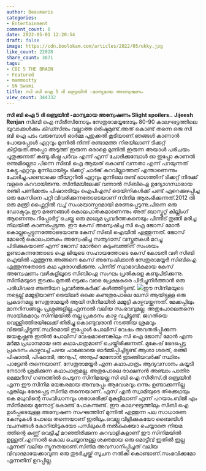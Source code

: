 ```yaml
---
author: Beaumaris
categories:
- Entertainment
comment_count: 0
date: 2022-05-01 12:20:54
draft: false
image: https://cdn.boolokam.com/articles/2022/05/ukky.jpg
like_count: 22028
share_count: 3871
tags:
- CBI 5 THE BRAIN
- Featured
- mammootty
- SN Swami
title: സി ബി ഐ 5 ദി ബ്രെയിൻ -മാന്യമായ അന്വേഷണം
view_count: 344332
---
```


**സി ബി ഐ 5 ദി ബ്രെയിൻ -മാന്യമായ അന്വേഷണം** **Slight spoilers..** **Jijeesh Renjan** സിബി ഐ സീരീസിനോടും സേതുരാമയ്യരോടും 80-90 കാലഘട്ടത്തിലെ യുവാക്കൾക്കും കിഡ്സിനും വല്ലാത്ത ഒരിഷ്ടമുണ്ട്.അത് കൊണ്ട് തന്നെ ഒരു സി ബി ഐ പടം വരുമ്പോൾ ഓർമ്മ പുതുക്കൽ കൂടിയാണ്.ഞങ്ങൾ കാണാൻ പോയപ്പോൾ എറ്റവും മുന്നിൽ നിന്ന് രണ്ടാമത്ത നിരയിലാണ് ടിക്കറ്റ് കിട്ടിയത്.അപ്പോ അടുത്ത് ഇരുന്ന ഒരാളെ മുന്നിൽ ഇരുന്ന അയാൾ പരിചയം പുതുക്കുന്നത് കണ്ടു.ഭീഷ്മ പർവം എന്ന് എന്ന് ചോദിക്കുമ്പോൾ ഓ ഇപ്പോ കാണൽ ഒന്നുമില്ലെടാ പിന്നെ സിബി ഐ ആയത് കൊണ്ട് വന്നതാ എന്ന് പറയുന്നത് കേട്ടു.എറ്റവും മുന്നിലായിട്ടും ടിക്കറ്റ് ചാർജ് കുറവില്ലാത്തത് എന്താണെന്നും ചോദിച്ചു.പണ്ടൊക്കെ തീയറ്ററിൽ എറ്റവും മുന്നിലെ രണ്ട് ഭാഗത്തിന് ടിക്കറ്റ് നിരക്ക് വളരെ കുറവായിരുന്നു. സിനിമയിലേക്ക് വന്നാൽ സിബിഐ ഉദ്യോഗസ്ഥരായ രഞ്ജി പണിക്കരും പിഷാരടിയും ഐപിഎസ് ട്രെയിനികൾക്ക് പണ്ട് ഏറെക്കുഴപ്പിച്ച ഒരു കേസിനെ പറ്റി വിവരിക്കുന്നതോടെയാണ് സിനിമ ആരംഭിക്കുന്നത്.2012 ൽ ഒരു മന്ത്രി ഫ്ലൈറ്റിൽ വച്ച് സംശയാസ്പദമായി മരണപ്പെടുന്നു.പിന്നെ ഒരു ഡോക്ടറും.ഈ മരണങ്ങൾ കൊലപാതകമാണെന്നും അത് ബാസ്കറ്റ് കില്ലിംഗ് ആണെന്നും റിപ്പോർട്ട് ചെയ്ത ഒരു മാധ്യമ പ്രവർത്തകനെയും പിന്നീട്‌ തൂങ്ങി മരിച്ച നിലയിൽ കാണപ്പെടുന്നു. ഈ കേസ് അന്വേഷിച്ച സി ഐ ജോസ് മോൻ കൊല്ലപ്പെട്ടുന്നത്തോടെയാണു കേസ് സിബി ഐയിൽ എത്തുന്നത്. ജോസ് മോന്റെ കൊലപാതകം അന്വേഷിച്ച സത്യദാസ് വസ്തുതകൾ മറച്ചു പിടിക്കുകയാണ് എന്ന് ജോസ് മോൻറെ കുടുംബത്തിന് സംശയം ഉണ്ടാകുന്നത്തോടെ ഐ ജിയുടെ സഹായത്തോടെ കേസ് കോടതി വഴി സിബി ഐയിൽ എത്തുന്നു.അങ്ങനെ കേസ് അന്വേഷിക്കാൻ സേതുരാമയ്യർ സിബിഐ എത്തുന്നതോടെ കഥ പുരോഗമിക്കുന്നു. പിന്നീട് സ്വാഭാവികമായ കേസ് അന്വേഷണം വഴികളിലൂടെ സിബിഐ സംഘം പ്രതികളെ കണ്ടുപിടിക്കുന്നു. സിനിമയുടെ തുടക്കം മുതൽ ഒടുക്കം വരെ പ്രേക്ഷകരെ പിടിച്ചുനിർത്താൻ ഒരു പരിധിവരെ അണിയറ പ്രവർത്തകർക്ക് കഴിഞ്ഞിട്ടുണ്ട്. ![](https://cdn.boolokam.com/articles/2022/05/ukky.jpg)ഈ സിനിമയുടെ നട്ടെല്ല് മമ്മൂട്ടിയാണ് ട്രെയിലർ ഒക്കെ കണ്ടതുപോലെ ലേസി ആയിട്ടുള്ള ഒരു പ്രകടനമല്ല സേതുരാമയ്യർ ആയി സിനിമയിൽ മമ്മൂട്ടി കാഴ്ചവയ്ക്കുന്നത്. മേക്കപ്പിലും മാനറിസങ്ങളും പ്രശ്നങ്ങളില്ല.എന്നാൽ വലിയ സംഭവവുമല്ല. അതുപോലെതന്നെ സായികുമാറും സിനിമയിൽ നല്ല പ്രകടനം കാഴ്ച വച്ചിട്ടുണ്ട്. ജഗതിയെ വെള്ളിത്തിരയിലേക്ക് തിരിച്ചു കൊണ്ടുവരാൻ നടത്തിയ ശ്രമവും വിജയിച്ചിട്ടുണ്ട്.സ്ഥിരമായി ഇപ്പോൾ പോലീസ് വേഷം അവതരിപ്പിക്കുന്ന ജയകൃഷ്ണനു ഇതിൽ പോലീസ് വേഷമാണെങ്കിലും സി ഐ ജോസ് മോൻ എന്ന മർമ്മ പ്രധാനമായ ഒരു കഥാപാത്രമാണ് ചെയ്തിരിക്കുന്നത്. മുകേഷ് ഭേദപ്പെട്ട പ്രകടനം കാഴ്ചവച്ച് പഴയ ചാക്കോയെ ഓർമ്മിപ്പിച്ചിട്ടുണ്ട്.ആശാ ശരത്, രഞ്ജി പിഷാരടി, പിഷാരടി, അനൂപ്, അനൂപ് മേനോൻ തുടങ്ങിയവർക്ക് സ്ഥിരം പാട്ടേൺ തന്നെയാണ്. സേതുരാമയ്യർ എന്ന കഥാപാത്രം ആദ്യവസാനം കയ്യടി നേടാൻ ശ്രമിക്കുന്ന കഥാപാത്രമല്ല. അതുപോലെ രാക്ഷസൻ അഞ്ചാം പാതിര മെമ്മറീസ് ഗണത്തിൽ പെടുന്ന സിനിമയല്ല സി ബി ഐ സീരീസ്.ദി ബ്രെയിൻ എന്ന ഈ സിനിമ ഭയങ്കരമായ അമ്പരപ്പും ആവേശവും ഒന്നും ഉണ്ടാക്കുന്നില്ല എങ്കിലും ഭേദപ്പെട്ട സിനിമ തന്നെയാണ്. എസ് എൻ സ്വാമിയുടെ തിരക്കഥയും കെ മധുവിന്റെ സംവിധാനവും ശരാശരിക്ക് മുകളിലാണ് എന്ന് പറയാം.ബിജി എം സിനിമയെ മുന്നോട്ട് കൊണ്ട് പോകുന്നുണ്ട്. ഈ കാലഘട്ടത്തിലും സിബി ഐ ഉൾപ്പടെയുള്ള അന്വേഷണ സംഘത്തിന് മുന്നിൽ എത്തുന്ന പല സാധാരണ കേസുകൾ പോലെ തന്നെയാണ് ഇതിലും.വെല്ലു വിളിക്കുകയോ ബൈബിൾ വചനങ്ങൾ കോറിയിടുകയോ പസിലുകൾ നൽകുകയോ ചെയ്യാതെ നിയമ ത്തിന്റെ കണ്ണ് വെട്ടിച്ച് മറഞ്ഞിരിക്കുന്ന കുറവാളികളാണ് ഈ സിനിമയിൽ ഉള്ളത്.എന്നാൽ കൊല ചെയ്യാനുള്ള ശക്തമായ ഒരു മൊട്ടീവ് ഇതിൽ ഇല്ല എന്നത് വലിയ ന്യൂനതയാണ്.സിനിമ അവസാനിപ്പിച്ചത് വലിയ വിവാദമായേക്കാവുന്ന ഒരു തുടർച്ചയ്ക്ക് സൂചന നൽകി കൊണ്ടാണ്.സംഭവിക്കുമോ എന്നതിന് ഉറപ്പില്ല.